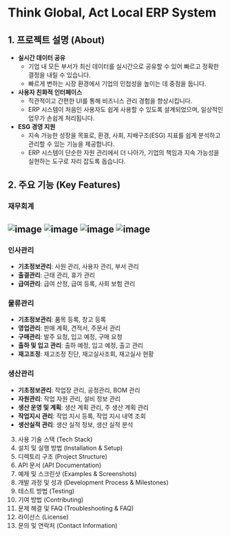 # Think Global, Act Local ERP System

## 1. 프로젝트 설명 (About)
- **실시간 데이터 공유**
  - 기업 내 모든 부서가 최신 데이터를 실시간으로 공유할 수 있어 빠르고 정확한 결정을 내릴 수 있습니다.
  - 빠르게 변하는 시장 환경에서 기업의 민첩성을 높이는 데 중점을 둡니다.
- **사용자 친화적 인터페이스**
  - 직관적이고 간편한 UI를 통해 비즈니스 관리 경험을 향상시킵니다.
  - ERP 시스템이 처음인 사용자도 쉽게 사용할 수 있도록 설계되었으며, 일상적인 업무가 손쉽게 처리됩니다.
- **ESG 경영 지원**
  - 지속 가능한 성장을 목표로, 환경, 사회, 지배구조(ESG) 지표를 쉽게 분석하고 관리할 수 있는 기능을 제공합니다.
  - ERP 시스템이 단순한 자원 관리에서 더 나아가, 기업의 책임과 지속 가능성을 실현하는 도구로 자리 잡도록 돕습니다.

## 2. 주요 기능 (Key Features)

### 재무회계
![image](https://github.com/user-attachments/assets/3152fcd2-5be4-4187-99dc-94d747779346)
![image](https://github.com/user-attachments/assets/075a77ac-074c-4e69-8e57-87041c34b07a)
![image](https://github.com/user-attachments/assets/8d7e6f5c-a3b4-4218-bd96-1f147cc38841)
![image](https://github.com/user-attachments/assets/b7b4d6ed-3107-404d-abbd-92469dd1b38f)
---



### 인사관리
- **기초정보관리**: 사원 관리, 사용자 관리, 부서 관리
- **출결관리**: 근태 관리, 휴가 관리
- **급여관리**: 급여 산정, 급여 등록, 사회 보험 관리

### 물류관리
- **기초정보관리**: 품목 등록, 창고 등록
- **영업관리**: 판매 계획, 견적서, 주문서 관리
- **구매관리**: 발주 요청, 입고 예정, 구매 요청
- **출하 및 입고 관리**: 출하 예정, 입고 예정, 출고 관리
- **재고조정**: 재고조정 진단, 재고실사조회, 재고실사 현황

### 생산관리
- **기초정보관리**: 작업장 관리, 공정관리, BOM 관리
- **자원관리**: 작업 자원 관리, 설비 정보 관리
- **생산 운영 및 계획**: 생산 계획 관리, 주 생산 계획 관리
- **작업지시 관리**: 작업 지시 등록, 작업 지시 내역 조회
- **생산실적 관리**: 생산 실적 정보, 생산 실적 분석

3. 사용 기술 스택 (Tech Stack)
4. 설치 및 실행 방법 (Installation & Setup)
5. 디렉토리 구조 (Project Structure)
6. API 문서 (API Documentation)
7. 예제 및 스크린샷 (Examples & Screenshots)
8. 개발 과정 및 성과 (Development Process & Milestones)
9. 테스트 방법 (Testing)
10. 기여 방법 (Contributing)
11. 문제 해결 및 FAQ (Troubleshooting & FAQ)
12. 라이선스 (License)
13. 문의 및 연락처 (Contact Information)
